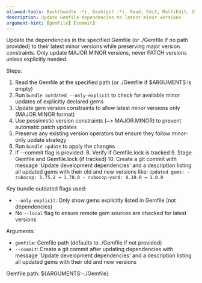 ```yaml
---
allowed-tools: Bash(bundle :*), Bash(git :*), Read, Edit, MultiEdit, Glob
description: Update Gemfile dependencies to latest minor versions
argument-hint: [gemfile] [commit]
---
```


Update the dependencies in the specified Gemfile (or ./Gemfile if no path provided) to their latest minor versions while
preserving major version constraints. Only update MAJOR.MINOR versions, never PATCH versions unless explicitly needed.

Steps:
1. Read the Gemfile at the specified path (or ./Gemfile if $ARGUMENTS is empty)
2. Run `bundle outdated --only-explicit` to check for available minor updates of explicitly declared gems
3. Update gem version constraints to allow latest minor versions only (MAJOR.MINOR format)
4. Use pessimistic version constraints (~> MAJOR.MINOR) to prevent automatic patch updates
5. Preserve any existing version operators but ensure they follow minor-only update strategy
6. Run `bundle update` to apply the changes
7. If --commit flag is provided:
   8. Verify if Gemfile.lock is tracked
   9. Stage Gemfile and Gemfile.lock (if tracked)
   10. Create a git commit with message 'Update development dependencies' and a description listing all updated gems with their old and new versions like:
       ```
       Updated gems:
       - rubocop: 1.75.2 → 1.78.0
       - rubocop-yard: 0.10.0 → 1.0.0
       ```

Key bundle outdated flags used:
- `--only-explicit`: Only show gems explicitly listed in Gemfile (not dependencies)
- No `--local` flag to ensure remote gem sources are checked for latest versions

Arguments:
- `gemfile`: Gemfile path (defaults to ./Gemfile if not provided)
- `--commit`: Create a git commit after updating dependencies with message 'Update development dependencies' and a description listing all updated gems with their old and new versions

Gemfile path: ${ARGUMENTS:-./Gemfile}
